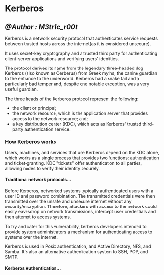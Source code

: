 # Kerberos
## _@Author : M3tr1c_r00t_

Kerberos is a network security protocol that authenticates service requests between trusted hosts across the internet(as it is considered unsecure). 

It uses secret-key cryptography and a trusted third party for authenticating client-server applications and verifying users' identities.

The protocol derives its name from the legendary three-headed dog Kerberos (also known as Cerberus) from Greek myths, the canine guardian to the entrance to the underworld. Kerberos had a snake tail and a particularly bad temper and, despite one notable exception, was a very useful guardian.

The three heads of the Kerberos protocol represent the following:
- the client or principal;
- the network resource, which is the application server that provides access to the network resource; and;
- a key distribution center (KDC), which acts as Kerberos' trusted third-party authentication service.

### How Kerberos works
Users, machines, and services that use Kerberos depend on the KDC alone, which works as a single process that provides two functions: authentication and ticket-granting. 
KDC "tickets" offer authentication to all parties, allowing nodes to verify their identity securely.

#### Traditional network protocols...
Before Kerberos, networked systems typically authenticated users with a user ID and password combination. The transmitted credentials were then transmitted over the unsafe and unsecure internet without any security/encryption. Therefore, attackers with access to the network could easily eavesdrop on network transmissions, intercept user credentials and then attempt to access systems.

To try and cater for this vulnerability, kerberos developers intended to provide system administrators a mechanism for authenticating access to systems over the internet.

 Kerberos is used in Posix authentication, and Active Directory, NFS, and Samba. It's also an alternative authentication system to SSH, POP, and SMTP.

#### Kerberos Authentication...
